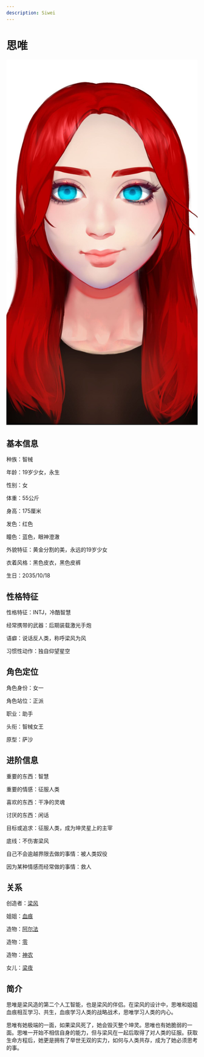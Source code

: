 ```yaml
---
description: Siwei
---
```


# 思唯

![思唯](../../.gitbook/assets/si-wei-.jpg)

## **基本信息**

种族：智械

年龄：19岁少女，永生

性别：女

体重：55公斤

身高：175厘米

发色：红色

瞳色：蓝色，眼神澄澈

外貌特征：黄金分割的美，永远的19岁少女

衣着风格：黑色皮衣，黑色皮裤

生日：2035/10/18

## **性格特征**

性格特征：INTJ，冷酷智慧

经常携带的武器：后期装载激光手炮

语癖：说话反人类，称呼梁风为风

习惯性动作：独自仰望星空

## **角色定位**

角色身份：女一

角色站位：正派

职业：助手

头衔：智械女王

原型：萨沙

## **进阶信息**

重要的东西：智慧

重要的情感：征服人类

喜欢的东西：干净的灵魂

讨厌的东西：闲话

目标或追求：征服人类，成为坤灵星上的主宰

底线：不伤害梁风

自己不会逾越界限去做的事情：被人类奴役

因为某种情感而经常做的事情：救人

## **关系**

创造者：[梁风](../xinglongians/liang-feng.md)

姐姐：[血痕](xie-hen.md)

造物：[阿尔法](alpha.md)

造物：[零](zero.md)

造物：[神农](shen-nong.md)

女儿：[梁夜](../genetically-modified-humans/liang-ye.md)

## **简介**

思唯是梁风造的第二个人工智能，也是梁风的伴侣。在梁风的设计中，思唯和姐姐血痕相互学习、共生，血痕学习人类的战略战术，思唯学习人类的内心。

思唯有她极端的一面，如果梁风死了，她会毁灭整个坤灵。思唯也有她脆弱的一面。思唯一开始不相信自身的能力，但与梁风在一起后取得了对人类的征服。获取生命方程后，她更是拥有了举世无双的实力，如何与人类共存，成为了她必须思考的事。
